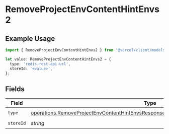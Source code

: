 # RemoveProjectEnvContentHintEnvs2

## Example Usage

```typescript
import { RemoveProjectEnvContentHintEnvs2 } from '@vercel/client/models/operations';

let value: RemoveProjectEnvContentHintEnvs2 = {
  type: 'redis-rest-api-url',
  storeId: '<value>',
};
```

## Fields

| Field     | Type                                                                                                                                                                                             | Required           | Description |
| --------- | ------------------------------------------------------------------------------------------------------------------------------------------------------------------------------------------------ | ------------------ | ----------- |
| `type`    | [operations.RemoveProjectEnvContentHintEnvsResponse200ApplicationJSONResponseBody22Type](../../models/operations/removeprojectenvcontenthintenvsresponse200applicationjsonresponsebody22type.md) | :heavy_check_mark: | N/A         |
| `storeId` | _string_                                                                                                                                                                                         | :heavy_check_mark: | N/A         |
